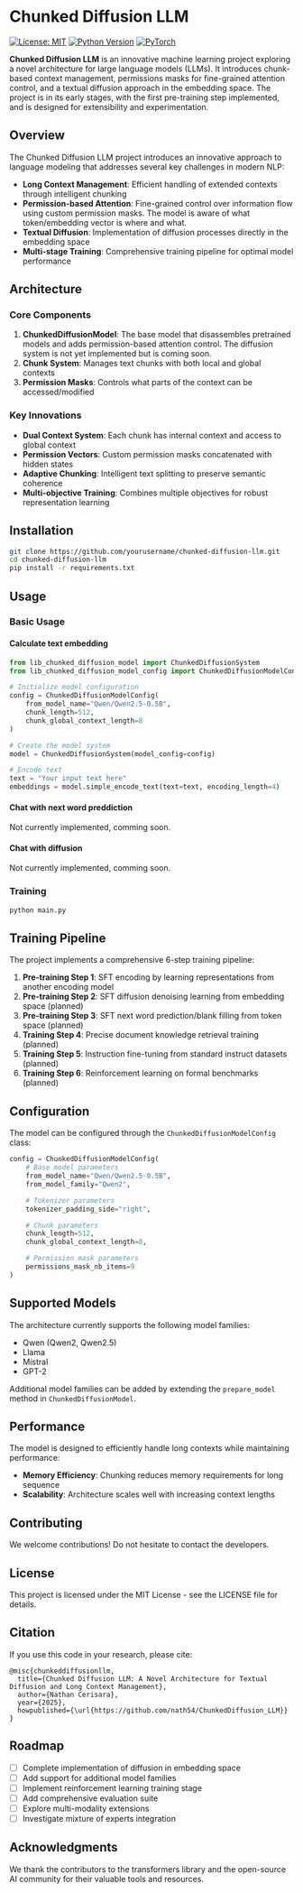 # Chunked Diffusion LLM

[![License: MIT](https://img.shields.io/badge/License-MIT-yellow.svg)](https://opensource.org/licenses/MIT)
[![Python Version](https://img.shields.io/badge/Python-3.12+-blue.svg)](https://www.python.org)
[![PyTorch](https://img.shields.io/badge/PyTorch-2.0+-orange.svg)](https://pytorch.org)

**Chunked Diffusion LLM** is an innovative machine learning project exploring a novel architecture for large language models (LLMs). It introduces chunk-based context management, permissions masks for fine-grained attention control, and a textual diffusion approach in the embedding space. The project is in its early stages, with the first pre-training step implemented, and is designed for extensibility and experimentation.

## Overview

The Chunked Diffusion LLM project introduces an innovative approach to language modeling that addresses several key challenges in modern NLP:

- **Long Context Management**: Efficient handling of extended contexts through intelligent chunking
- **Permission-based Attention**: Fine-grained control over information flow using custom permission masks. The model is aware of what token/embedding vector is where and what.
- **Textual Diffusion**: Implementation of diffusion processes directly in the embedding space
- **Multi-stage Training**: Comprehensive training pipeline for optimal model performance

## Architecture

### Core Components

1. **ChunkedDiffusionModel**: The base model that disassembles pretrained models and adds permission-based attention control. The diffusion system is not yet implemented but is coming soon.
2. **Chunk System**: Manages text chunks with both local and global contexts
3. **Permission Masks**: Controls what parts of the context can be accessed/modified

### Key Innovations

- **Dual Context System**: Each chunk has internal context and access to global context
- **Permission Vectors**: Custom permission masks concatenated with hidden states
- **Adaptive Chunking**: Intelligent text splitting to preserve semantic coherence
- **Multi-objective Training**: Combines multiple objectives for robust representation learning

## Installation

```bash
git clone https://github.com/yourusername/chunked-diffusion-llm.git
cd chunked-diffusion-llm
pip install -r requirements.txt
```

## Usage

### Basic Usage

#### Calculate text embedding

```python
from lib_chunked_diffusion_model import ChunkedDiffusionSystem
from lib_chunked_diffusion_model_config import ChunkedDiffusionModelConfig

# Initialize model configuration
config = ChunkedDiffusionModelConfig(
    from_model_name="Qwen/Qwen2.5-0.5B",
    chunk_length=512,
    chunk_global_context_length=8
)

# Create the model system
model = ChunkedDiffusionSystem(model_config=config)

# Encode text
text = "Your input text here"
embeddings = model.simple_encode_text(text=text, encoding_length=4)
```

#### Chat with next word preddiction

Not currently implemented, comming soon.

#### Chat with diffusion

Not currently implemented, comming soon.

### Training

```sh
python main.py
```

## Training Pipeline

The project implements a comprehensive 6-step training pipeline:

1. **Pre-training Step 1**: SFT encoding by learning representations from another encoding model
2. **Pre-training Step 2**: SFT diffusion denoising learning from embedding space (planned)
3. **Pre-training Step 3**: SFT next word prediction/blank filling from token space (planned)
4. **Training Step 4**: Precise document knowledge retrieval training (planned)
5. **Training Step 5**: Instruction fine-tuning from standard instruct datasets (planned)
6. **Training Step 6**: Reinforcement learning on formal benchmarks (planned)

## Configuration

The model can be configured through the `ChunkedDiffusionModelConfig` class:

```python
config = ChunkedDiffusionModelConfig(
    # Base model parameters
    from_model_name="Qwen/Qwen2.5-0.5B",
    from_model_family="Qwen2",

    # Tokenizer parameters
    tokenizer_padding_side="right",

    # Chunk parameters
    chunk_length=512,
    chunk_global_context_length=8,

    # Permission mask parameters
    permissions_mask_nb_items=9
)
```

## Supported Models

The architecture currently supports the following model families:
- Qwen (Qwen2, Qwen2.5)
- Llama
- Mistral
- GPT-2

Additional model families can be added by extending the `prepare_model` method in `ChunkedDiffusionModel`.

## Performance

The model is designed to efficiently handle long contexts while maintaining performance:

- **Memory Efficiency**: Chunking reduces memory requirements for long sequence
- **Scalability**: Architecture scales well with increasing context lengths

## Contributing

We welcome contributions! Do not hesitate to contact the developers.

## License

This project is licensed under the MIT License - see the LICENSE file for details.

## Citation

If you use this code in your research, please cite:

```
@misc{chunkeddiffusionllm,
  title={Chunked Diffusion LLM: A Novel Architecture for Textual Diffusion and Long Context Management},
  author={Nathan Cerisara},
  year={2025},
  howpublished={\url{https://github.com/nath54/ChunkedDiffusion_LLM}}
}
```

## Roadmap

- [ ] Complete implementation of diffusion in embedding space
- [ ] Add support for additional model families
- [ ] Implement reinforcement learning training stage
- [ ] Add comprehensive evaluation suite
- [ ] Explore multi-modality extensions
- [ ] Investigate mixture of experts integration

## Acknowledgments

We thank the contributors to the transformers library and the open-source AI community for their valuable tools and resources.